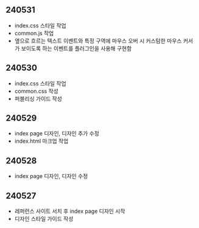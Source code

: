 ## 240531
* index.css 스타일 작업
* common.js 작업
* 옆으로 흐르는 텍스트 이벤트와 특정 구역에 마우스 오버 시 커스텀한 마우스 커서가 보이도록 하는 이벤트를 플러그인을 사용해 구현함

## 240530
* index.css 스타일 작업
* common.css 작성
* 퍼블리싱 가이드 작성

## 240529
* index page 디자인, 디자인 추가 수정
* index.html 마크업 작업

## 240528
* index page 디자인, 디자인 수정

## 240527
* 레퍼런스 사이트 서치 후 index page 디자인 시작
* 디자인 스타일 가이드 작성
